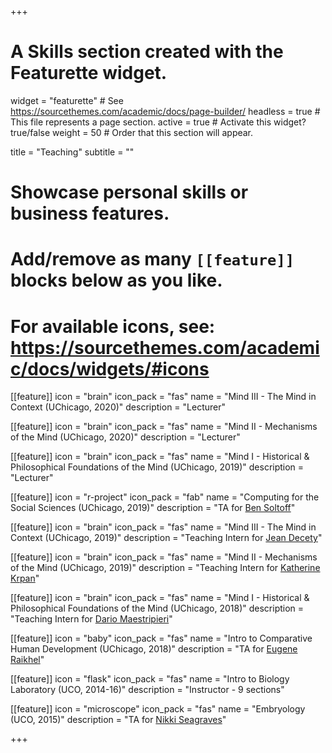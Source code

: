 +++
# A Skills section created with the Featurette widget.
widget = "featurette"  # See https://sourcethemes.com/academic/docs/page-builder/
headless = true  # This file represents a page section.
active = true  # Activate this widget? true/false
weight = 50  # Order that this section will appear.

title = "Teaching"
subtitle = ""

# Showcase personal skills or business features.
# 
# Add/remove as many `[[feature]]` blocks below as you like.
# 
# For available icons, see: https://sourcethemes.com/academic/docs/widgets/#icons


  
[[feature]]
  icon = "brain"
  icon_pack = "fas"
  name = "Mind III - The Mind in Context (UChicago, 2020)"
  description = "Lecturer"

[[feature]]
  icon = "brain"
  icon_pack = "fas"
  name = "Mind II - Mechanisms of the Mind (UChicago, 2020)"
  description = "Lecturer"
 
[[feature]]
  icon = "brain"
  icon_pack = "fas"
  name = "Mind I - Historical & Philosophical Foundations of the Mind (UChicago, 2019)"
  description = "Lecturer"


[[feature]]
  icon = "r-project"
  icon_pack = "fab"
  name = "Computing for the Social Sciences (UChicago, 2019)"
  description = "TA for [Ben Soltoff](https://macss.uchicago.edu/directory/benjamin-soltoff)"

 
[[feature]]
  icon = "brain"
  icon_pack = "fas"
  name = "Mind III - The Mind in Context (UChicago, 2019)"
  description = "Teaching Intern for [Jean Decety](https://psychology.uchicago.edu/directory/jean-decety)"


[[feature]]
  icon = "brain"
  icon_pack = "fas"
  name = "Mind II - Mechanisms of the Mind (UChicago, 2019)"
  description = "Teaching Intern for [Katherine Krpan](https://psychology.uchicago.edu/directory/katherine-krpan)"
 
 
[[feature]]
  icon = "brain"
  icon_pack = "fas"
  name = "Mind I - Historical & Philosophical Foundations of the Mind (UChicago, 2018)"
  description = "Teaching Intern for [Dario Maestripieri](http://primate.uchicago.edu/dario-maestripieri.html)"
  
  
[[feature]]
  icon = "baby"
  icon_pack = "fas"
  name = "Intro to Comparative Human Development (UChicago, 2018)"
  description = "TA for [Eugene Raikhel](https://humdev.uchicago.edu/directory/eugene-raikhel)"



[[feature]]
  icon = "flask"
  icon_pack = "fas"
  name = "Intro to Biology Laboratory (UCO, 2014-16)"
  description = "Instructor - 9 sections"



[[feature]]
  icon = "microscope"
  icon_pack = "fas"
  name = "Embryology (UCO, 2015)"
  description = "TA for [Nikki Seagraves](https://www3.uco.edu/centraldirectory/profiles/853540)"

+++
